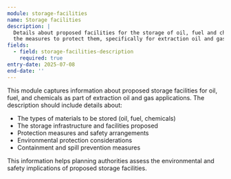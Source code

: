 ```yaml
---
module: storage-facilities
name: Storage facilities
description: |
  Details about proposed facilities for the storage of oil, fuel and chemicals and 
  the measures to protect them, specifically for extraction oil and gas applications
fields:
  - field: storage-facilities-description
    required: true
entry-date: 2025-07-08
end-date: ''
---
```


This module captures information about proposed storage facilities for oil, fuel, and chemicals as part of extraction oil and gas applications. The description should include details about:

- The types of materials to be stored (oil, fuel, chemicals)
- The storage infrastructure and facilities proposed
- Protection measures and safety arrangements
- Environmental protection considerations
- Containment and spill prevention measures

This information helps planning authorities assess the environmental and safety implications of proposed storage facilities.
